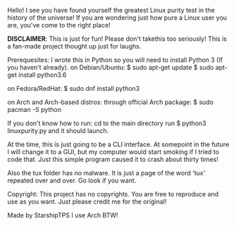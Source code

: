 Hello! I see you have found yourself the greatest Linux purity test in the history of the universe! If you are wondering just how pure a Linux user you are, you've come to the right place!

**DISCLAIMER**: This is just for fun! Please don't takethis too seriously! This is a fan-made project thought up just for laughs.

Prerequesites: I wrote this in Python so you will need to install Python 3 (If you haven't already).
on Debian/Ubuntu:
$ sudo apt-get update
$ sudo apt-get install python3.6

on Fedora/RedHat:
$ sudo dnf install python3

on Arch and Arch-based distros:
through official Arch package:
$ sudo pacman -S python



If you don't know how to run:
cd to the main directory
run
$ python3 linuxpurity.py
and it should launch.

At the time, this is just going to be a CLI interface. At somepoint in the future I will change it to a GUI, but my computer would start smoking if I tried to code that. Just this simple program caused it to crash about thirty times!

Also the tux folder has no malware. It is just a page of the word 'tux' repeated over and over. Go look if you want.


Copyright: This project has no copyrights. You are free to reproduce and use as you want. Just please credit me for the original!

Made by StarshipTPS
I use Arch BTW!
